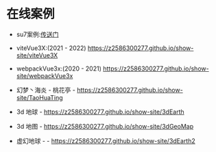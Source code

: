 # 在线案例

- su7案例:[传送门](https://z2586300277.github.io/show-site/su7_demo)

- viteVue3X:(2021 - 2022) https://z2586300277.github.io/show-site/viteVue3X
  
- webpackVue3x:(2020 - 2021) https://z2586300277.github.io/show-site/webpackVue3x

- 幻梦丶海炎 - 桃花亭 - https://z2586300277.github.io/show-site/TaoHuaTing

- 3d 地球 - https://z2586300277.github.io/show-site/3dEarth

- 3d 地图 - https://z2586300277.github.io/show-site/3dGeoMap

- 虚幻地球 - - https://z2586300277.github.io/show-site/3dEarth2
  
